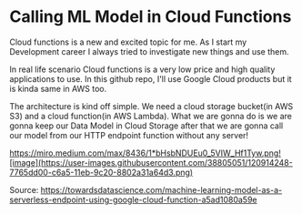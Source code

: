 # Calling ML Model in Cloud Functions

Cloud functions is a new and excited topic for me. As I start my Development career I always tried to investigate new things and use them. 

In real life scenario Cloud functions is a very low price and high quality applications to use. In this github repo, I'll use Google Cloud products but it is kinda same in AWS too.


The architecture is kind off simple. We need a cloud storage bucket(in AWS S3) and a cloud function(in AWS Lambda). What we are gonna do is we are gonna keep our Data Model in Cloud Storage after that we are gonna call our model from our HTTP endpoint function without any server!

https://miro.medium.com/max/8436/1*bHsbNDUEu0_5VIW_Hf1Tyw.png![image](https://user-images.githubusercontent.com/38805051/120914248-7765dd00-c6a5-11eb-9c20-8802a31a64d3.png)


Source: https://towardsdatascience.com/machine-learning-model-as-a-serverless-endpoint-using-google-cloud-function-a5ad1080a59e

